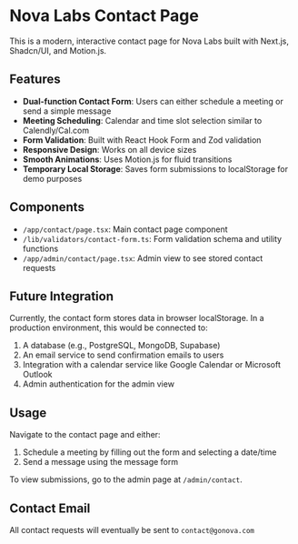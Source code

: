 # Nova Labs Contact Page

This is a modern, interactive contact page for Nova Labs built with Next.js, Shadcn/UI, and Motion.js.

## Features

- **Dual-function Contact Form**: Users can either schedule a meeting or send a simple message
- **Meeting Scheduling**: Calendar and time slot selection similar to Calendly/Cal.com
- **Form Validation**: Built with React Hook Form and Zod validation
- **Responsive Design**: Works on all device sizes
- **Smooth Animations**: Uses Motion.js for fluid transitions
- **Temporary Local Storage**: Saves form submissions to localStorage for demo purposes

## Components

- `/app/contact/page.tsx`: Main contact page component
- `/lib/validators/contact-form.ts`: Form validation schema and utility functions
- `/app/admin/contact/page.tsx`: Admin view to see stored contact requests

## Future Integration

Currently, the contact form stores data in browser localStorage. In a production environment, this would be connected to:

1. A database (e.g., PostgreSQL, MongoDB, Supabase)
2. An email service to send confirmation emails to users
3. Integration with a calendar service like Google Calendar or Microsoft Outlook
4. Admin authentication for the admin view

## Usage

Navigate to the contact page and either:
1. Schedule a meeting by filling out the form and selecting a date/time
2. Send a message using the message form

To view submissions, go to the admin page at `/admin/contact`.

## Contact Email

All contact requests will eventually be sent to `contact@gonova.com` 